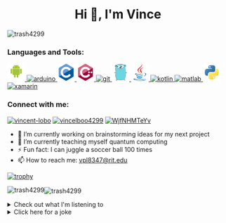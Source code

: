 <h1 align="center">Hi 👋, I'm Vince</h1>
<p align="left"> <img src="https://komarev.com/ghpvc/?username=trash4299&label=Profile%20views&color=0e75b6&style=flat" alt="trash4299" /> </p>

<h3 align="left">Languages and Tools:</h3>
<p align="left"> <a href="https://developer.android.com" target="_blank" rel="noreferrer"> <img src="https://raw.githubusercontent.com/devicons/devicon/master/icons/android/android-original-wordmark.svg" alt="android" width="40" height="40"/> </a> <a href="https://www.arduino.cc/" target="_blank" rel="noreferrer"> <img src="https://cdn.worldvectorlogo.com/logos/arduino-1.svg" alt="arduino" width="40" height="40"/> </a> <a href="https://www.cprogramming.com/" target="_blank" rel="noreferrer"> <img src="https://raw.githubusercontent.com/devicons/devicon/master/icons/c/c-original.svg" alt="c" width="40" height="40"/> </a> <a href="https://www.w3schools.com/cpp/" target="_blank" rel="noreferrer"> <img src="https://raw.githubusercontent.com/devicons/devicon/master/icons/cplusplus/cplusplus-original.svg" alt="cplusplus" width="40" height="40"/> </a> <a href="https://git-scm.com/" target="_blank" rel="noreferrer"> <img src="https://www.vectorlogo.zone/logos/git-scm/git-scm-icon.svg" alt="git" width="40" height="40"/> </a> <a href="https://golang.org" target="_blank" rel="noreferrer"> <img src="https://raw.githubusercontent.com/devicons/devicon/master/icons/go/go-original.svg" alt="go" width="40" height="40"/> </a> <a href="https://www.java.com" target="_blank" rel="noreferrer"> <img src="https://raw.githubusercontent.com/devicons/devicon/master/icons/java/java-original.svg" alt="java" width="40" height="40"/> </a> <a href="https://kotlinlang.org" target="_blank" rel="noreferrer"> <img src="https://www.vectorlogo.zone/logos/kotlinlang/kotlinlang-icon.svg" alt="kotlin" width="40" height="40"/> </a> <a href="https://www.mathworks.com/" target="_blank" rel="noreferrer"> <img src="https://upload.wikimedia.org/wikipedia/commons/2/21/Matlab_Logo.png" alt="matlab" width="40" height="40"/> </a> <a href="https://www.python.org" target="_blank" rel="noreferrer"> <img src="https://raw.githubusercontent.com/devicons/devicon/master/icons/python/python-original.svg" alt="python" width="40" height="40"/> </a> <a href="https://dotnet.microsoft.com/apps/xamarin" target="_blank" rel="noreferrer"> <img src="https://raw.githubusercontent.com/detain/svg-logos/780f25886640cef088af994181646db2f6b1a3f8/svg/xamarin.svg" alt="xamarin" width="40" height="40"/> </a> </p>

<h3 align="left">Connect with me:</h3>
<p align="left">
<a href="https://linkedin.com/in/vincent-lobo" target="blank"><img align="center" src="https://raw.githubusercontent.com/rahuldkjain/github-profile-readme-generator/master/src/images/icons/Social/linked-in-alt.svg" alt="vincent-lobo" height="30" width="40" /></a>
<a href="https://instagram.com/vincelobo4299" target="blank"><img align="center" src="https://raw.githubusercontent.com/rahuldkjain/github-profile-readme-generator/master/src/images/icons/Social/instagram.svg" alt="vincelboo4299" height="30" width="40" /></a>
<a href="https://discord.gg/WjfNHMTeYv" target="blank"><img align="center" src="https://raw.githubusercontent.com/rahuldkjain/github-profile-readme-generator/master/src/images/icons/Social/discord.svg" alt="WjfNHMTeYv" height="30" width="40" /></a>
</p>


- 🔭 I’m currently working on brainstorming ideas for my next project
- 🌱 I’m currently teaching myself quantum computing
- ⚡ Fun fact: I can juggle a soccer ball 100 times
- 📫 How to reach me: <ins>vpl8347@rit.edu<ins>


[![trophy](https://github-profile-trophy.vercel.app/?username=trash4299&no-bg=true&column=4&margin-w=15&margin-h=15&no-frame=true)](https://github.com/ryo-ma/github-profile-trophy)

 

<p><img align="left" src="https://github-readme-stats.vercel.app/api/top-langs?username=trash4299&show_icons=true&locale=en&layout=compact" alt="trash4299" /></p>




<p><img align="center" src="https://github-readme-streak-stats.herokuapp.com/?user=trash4299&" alt="trash4299" /></p>



<details><summary>Check out what I'm listening to</summary>
<p>
![Spotify recently played](https://spotify-recently-played-readme.vercel.app/api?user=vincelobo4299&count=10&width=750)
</p>
</details>



<details><summary>Click here for a joke</summary>
<p>
![Jokes Card](https://readme-jokes.vercel.app/api?hideBorder&theme=graywhite)
</p>
</details>
